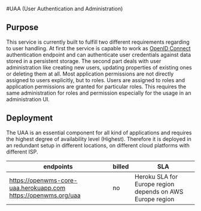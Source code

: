 #UAA (User Authentication and Administration)

## Purpose
This service is currently built to fulfill two different requirements regarding to user handling.
At first the service is capable to work as [OpenID Connect](http://openid.net/connect) authentication endpoint and can
authenticate user credentials against data stored in a persistent storage.
The second part deals with user administration like creating new users, updating properties 
of existing ones or deleting them at all. Most application permissions are not directly 
assigned to users explicitly, but to roles. Users are assigned to roles and application
permissions are granted for particular roles. This requires the same administration for 
roles and permission especially for the usage in an administration UI.

## Deployment

The UAA is an essential component for all kind of applications and requires the highest
degree of availability level (Highest). Therefore it is deployed in an redundant setup
in different locations, on different cloud platforms with different ISP.

| endpoints | billed | SLA |
| --------- | ------ | --- |
| https://openwms-core-uaa.herokuapp.com<br>https://openwms.org/uaa | no | Heroku SLA for Europe region<br>depends on AWS Europe region |

